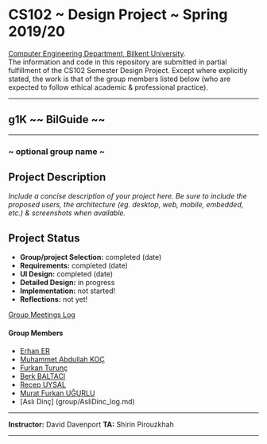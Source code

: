 # CS102 ~ Design Project ~ Spring 2019/20
[Computer Engineering Department, Bilkent University](http://w3.cs.bilkent.edu.tr/en/).  
The information and code in this repository are submitted in partial fulfillment of the CS102 Semester Design Project. Except where explicitly stated, the work is that of the group members listed below (who are expected to follow ethical academic & professional practice).
****
## g1K ~~ BilGuide ~~
****
### ~ optional group name ~

## Project Description
_Include a concise description of your project here. Be sure to include the proposed users, the architecture (eg. desktop, web, mobile, embedded, etc.) & screenshots when available._
   
## Project Status
+ **Group/project Selection:** completed (date)
+ **Requirements:** completed (date)
+ **UI Design:** completed (date)
+ **Detailed Design:** in progress
+ **Implementation:** not started!
+ **Reflections:** not yet!

[Group Meetings Log](group/meetingslog.md)
#### Group Members
- [Erhan ER](group/erhan_log.md)    
- [Muhammet Abdullah KOÇ](group/abdullah_log.md)
- [Furkan Turunç](group/furkan_log.md)
- [Berk BALTACI](group/berk_log.md)
- [Recep UYSAL](group/recep_log.md)
- [Murat Furkan UĞURLU](group/mfurkan_log.md)
- [Aslı Dinç] (group/AsliDinc_log.md)

****
**Instructor:** David Davenport  **TA:**  Shirin Pirouzkhah
****
